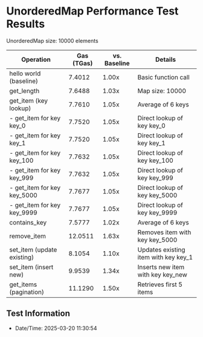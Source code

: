 # UnorderedMap Performance Test Results

UnorderedMap size: 10000 elements

| Operation | Gas (TGas) | vs. Baseline | Details |
|-----------|------------|--------------|----------|
| hello world (baseline) | 7.4012 | 1.00x | Basic function call |
| get_length | 7.6488 | 1.03x | Map size: 10000 |
| get_item (key lookup) | 7.7610 | 1.05x | Average of 6 keys |
|   - get_item for key key_0 | 7.7520 | 1.05x | Direct lookup of key key_0 |
|   - get_item for key key_1 | 7.7520 | 1.05x | Direct lookup of key key_1 |
|   - get_item for key key_100 | 7.7632 | 1.05x | Direct lookup of key key_100 |
|   - get_item for key key_999 | 7.7632 | 1.05x | Direct lookup of key key_999 |
|   - get_item for key key_5000 | 7.7677 | 1.05x | Direct lookup of key key_5000 |
|   - get_item for key key_9999 | 7.7677 | 1.05x | Direct lookup of key key_9999 |
| contains_key | 7.5777 | 1.02x | Average of 6 keys |
| remove_item | 12.0511 | 1.63x | Removes item with key key_5000 |
| set_item (update existing) | 8.1054 | 1.10x | Updates existing item with key key_1 |
| set_item (insert new) | 9.9539 | 1.34x | Inserts new item with key key_new |
| get_items (pagination) | 11.1290 | 1.50x | Retrieves first 5 items |


## Test Information

- Date/Time: 2025-03-20 11:30:54
